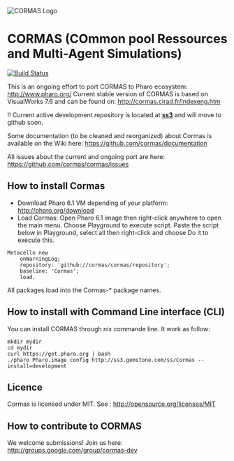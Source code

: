 ![CORMAS Logo](http://cormas.cirad.fr/images/CormasLogoBig.png "CORMAS Logo")

# CORMAS (COmmon pool Ressources and Multi-Agent Simulations)
[![Build Status](https://travis-ci.org/cormas/cormas.svg?branch=master)](https://travis-ci.org/cormas/cormas)

This is an ongoing effort to port CORMAS to Pharo ecosystem: http://www.pharo.org/
Current stable version of CORMAS is based on VisualWorks 7.6 and can be found on: http://cormas.cirad.fr/indexeng.htm

:bangbang: Current active development repository is located at **[ss3](http://ss3.gemstone.com/ss/Cormas.html)** and will move to github soon.

Some documentation (to be cleaned and reorganized) about Cormas is available on the Wiki here: 
https://github.com/cormas/documentation

All issues about the current and ongoing port are here: https://github.com/cormas/cormas/issues

## How to install Cormas
* Download Pharo 6.1 VM depending of your platform: http://pharo.org/download
* Load Cormas: Open Pharo 6.1 image then right-click anywhere to open the main menu. Choose Playground to execute script. Paste the script below in Playground, select all then right-click and choose Do it to execute this.

```Smalltalk
Metacello new
	onWarningLog;
	repository: 'github://cormas/cormas/repository';
	baseline: 'Cormas';
	load.
```
All packages load into the Cormas-* package names.

## How to install with Command Line interface (CLI)

You can install CORMAS through  nix commande line. It work as follow: 

```
mkdir mydir
cd mydir
curl https://get.pharo.org | bash 
./pharo Pharo.image config http://ss3.gemstone.com/ss/Cormas --install=development
```

## Licence
Cormas is licensed under MIT. See : http://opensource.org/licenses/MIT

## How to contribute to CORMAS

We welcome submissions! Join us here: http://groups.google.com/group/cormas-dev
